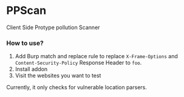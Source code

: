 # PPScan


Client Side Protype pollution Scanner

### How to use?
1. Add Burp match and replace rule to replace `X-Frame-Options` and `Content-Security-Policy` Response Header to `foo`.
2. Install addon 
3. Visit the websites you want to test


Currently, it only checks for vulnerable location parsers. 

